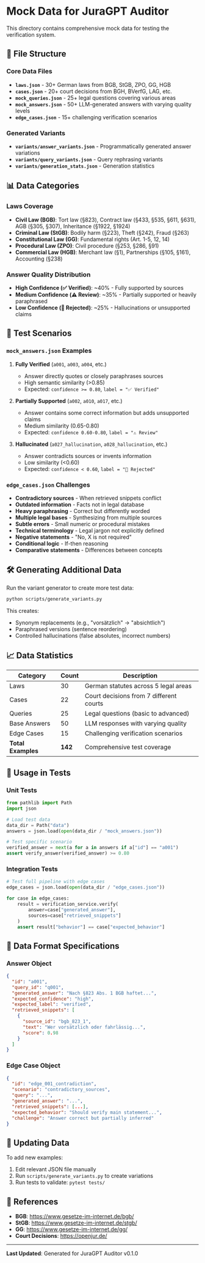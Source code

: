 # Mock Data for JuraGPT Auditor

This directory contains comprehensive mock data for testing the verification system.

## 📂 File Structure

### Core Data Files

- **`laws.json`** - 30+ German laws from BGB, StGB, ZPO, GG, HGB
- **`cases.json`** - 20+ court decisions from BGH, BVerfG, LAG, etc.
- **`mock_queries.json`** - 25+ legal questions covering various areas
- **`mock_answers.json`** - 50+ LLM-generated answers with varying quality levels
- **`edge_cases.json`** - 15+ challenging verification scenarios

### Generated Variants

- **`variants/answer_variants.json`** - Programmatically generated answer variations
- **`variants/query_variants.json`** - Query rephrasing variants
- **`variants/generation_stats.json`** - Generation statistics

## 📊 Data Categories

### Laws Coverage

- **Civil Law (BGB)**: Tort law (§823), Contract law (§433, §535, §611, §631), AGB (§305, §307), Inheritance (§1922, §1924)
- **Criminal Law (StGB)**: Bodily harm (§223), Theft (§242), Fraud (§263)
- **Constitutional Law (GG)**: Fundamental rights (Art. 1-5, 12, 14)
- **Procedural Law (ZPO)**: Civil procedure (§253, §286, §91)
- **Commercial Law (HGB)**: Merchant law (§1), Partnerships (§105, §161), Accounting (§238)

### Answer Quality Distribution

- **High Confidence (✅ Verified)**: ~40% - Fully supported by sources
- **Medium Confidence (⚠️ Review)**: ~35% - Partially supported or heavily paraphrased
- **Low Confidence (🚫 Rejected)**: ~25% - Hallucinations or unsupported claims

## 🧪 Test Scenarios

### `mock_answers.json` Examples

1. **Fully Verified** (`a001`, `a003`, `a004`, etc.)
   - Answer directly quotes or closely paraphrases sources
   - High semantic similarity (>0.85)
   - Expected: `confidence >= 0.80`, `label = "✅ Verified"`

2. **Partially Supported** (`a002`, `a010`, `a017`, etc.)
   - Answer contains some correct information but adds unsupported claims
   - Medium similarity (0.65-0.80)
   - Expected: `confidence 0.60-0.80`, `label = "⚠️ Review"`

3. **Hallucinated** (`a027_hallucination`, `a028_hallucination`, etc.)
   - Answer contradicts sources or invents information
   - Low similarity (<0.60)
   - Expected: `confidence < 0.60`, `label = "🚫 Rejected"`

### `edge_cases.json` Challenges

- **Contradictory sources** - When retrieved snippets conflict
- **Outdated information** - Facts not in legal database
- **Heavy paraphrasing** - Correct but differently worded
- **Multiple legal bases** - Synthesizing from multiple sources
- **Subtle errors** - Small numeric or procedural mistakes
- **Technical terminology** - Legal jargon not explicitly defined
- **Negative statements** - "No, X is not required"
- **Conditional logic** - If-then reasoning
- **Comparative statements** - Differences between concepts

## 🛠️ Generating Additional Data

Run the variant generator to create more test data:

```bash
python scripts/generate_variants.py
```

This creates:
- Synonym replacements (e.g., "vorsätzlich" → "absichtlich")
- Paraphrased versions (sentence reordering)
- Controlled hallucinations (false absolutes, incorrect numbers)

## 📈 Data Statistics

| Category | Count | Description |
|----------|-------|-------------|
| Laws | 30 | German statutes across 5 legal areas |
| Cases | 22 | Court decisions from 7 different courts |
| Queries | 25 | Legal questions (basic to advanced) |
| Base Answers | 50 | LLM responses with varying quality |
| Edge Cases | 15 | Challenging verification scenarios |
| **Total Examples** | **142** | Comprehensive test coverage |

## 🎯 Usage in Tests

### Unit Tests
```python
from pathlib import Path
import json

# Load test data
data_dir = Path("data")
answers = json.load(open(data_dir / "mock_answers.json"))

# Test specific scenario
verified_answer = next(a for a in answers if a["id"] == "a001")
assert verify_answer(verified_answer) >= 0.80
```

### Integration Tests
```python
# Test full pipeline with edge cases
edge_cases = json.load(open(data_dir / "edge_cases.json"))

for case in edge_cases:
    result = verification_service.verify(
        answer=case["generated_answer"],
        sources=case["retrieved_snippets"]
    )
    assert result["behavior"] == case["expected_behavior"]
```

## 📝 Data Format Specifications

### Answer Object
```json
{
  "id": "a001",
  "query_id": "q001",
  "generated_answer": "Nach §823 Abs. 1 BGB haftet...",
  "expected_confidence": "high",
  "expected_label": "verified",
  "retrieved_snippets": [
    {
      "source_id": "bgb_823_1",
      "text": "Wer vorsätzlich oder fahrlässig...",
      "score": 0.98
    }
  ]
}
```

### Edge Case Object
```json
{
  "id": "edge_001_contradiction",
  "scenario": "contradictory_sources",
  "query": "...",
  "generated_answer": "...",
  "retrieved_snippets": [...],
  "expected_behavior": "Should verify main statement...",
  "challenge": "Answer correct but partially inferred"
}
```

## 🔄 Updating Data

To add new examples:
1. Edit relevant JSON file manually
2. Run `scripts/generate_variants.py` to create variations
3. Run tests to validate: `pytest tests/`

## 📖 References

- **BGB**: https://www.gesetze-im-internet.de/bgb/
- **StGB**: https://www.gesetze-im-internet.de/stgb/
- **GG**: https://www.gesetze-im-internet.de/gg/
- **Court Decisions**: https://openjur.de/

---

**Last Updated**: Generated for JuraGPT Auditor v0.1.0

